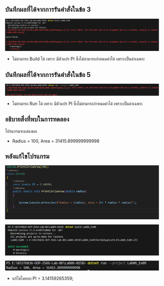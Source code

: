 ## บันทึกผลที่ได้จากการรันคำสั่งในข้อ 3 

![pic](/Pictures/pic-28.png)

- ไม่สามารถ Build ได้ เพราะ มีตัวแปร PI ซึ่งไม่สามารถกำหนดค่าได้ เพราะเป็นค่าเฉพาะ

## บันทึกผลที่ได้จากการรันคำสั่งในข้อ 5

![pic](/Pictures/pic-29.png)

- ไม่สามารถ Run ได้ เพราะ มีตัวแปร PI ซึ่งไม่สามารถกำหนดค่าได้ เพราะเป็นค่าเฉพาะ

## อธิบายสิ่งที่พบในการทดลอง

โปรแกรมจะแสดงผล 

- Radius = 100, Area = 31415.899999999998

## หลังแก้ไขโปรแกรม

![pic](/Pictures/pic-25.png)

![pic](/Pictures/pic-26.png)

![pic](/Pictures/pic-27.png)

- แก้ไขโดยลบ  PI = 3.14159265359;